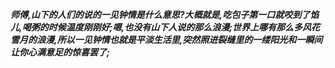 ***师傅,山下的人们的说的一见钟情是什么意思?大概就是,吃包子第一口就咬到了馅儿,喝粥的时候温度刚刚好;嗯,也没有山下人说的那么浪漫;世界上哪有那么多风花雪月的浪漫,所以一见钟情也就是平淡生活里,突然照进裂缝里的一缕阳光和一瞬间让你心满意足的惊喜罢了;***